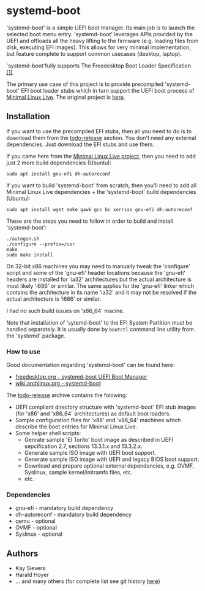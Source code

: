 # systemd-boot

'systemd-boot' is a simple UEFI boot manager. Its main job is to launch the selected boot menu entry. 'systemd-boot' leverages APIs provided by the UEFI and offloads all the heavy lifting to the firmware (e.g. loading files from disk, executing EFI images). This allows for very minimal implementation, but feature complete to support common usecases (desktop, laptop).

'systemd-boot'fully supports The Freedesktop Boot Loader Specification [[1]](https://www.freedesktop.org/wiki/Specifications/BootLoaderSpec/).

The primary use case of this project is to provide precompiled 'systemd-boot' EFI boot loader stubs which in turn support the UEFI boot process of [Minimal Linux Live](http://github.com/ivandavidov/minimal "Minimal Linux Live"). The original project is [here](https://github.com/msekletar/systemd-boot "systemd-boot").

## Installation

If you want to use the precompiled EFI stubs, then all you need to do is to download them from the [todo-release](http://todo-release.todo) section. You don't need any external dependencies. Just download the EFI stubs and use them.

If you came here from the [Minimal Linux Live project](http://github.com/ivandavidov/minimal "Minimal Linux Live"), then you need to add just 2 more build dependencies (Ubuntu):

``sudo apt install gnu-efi dh-autoreconf``

If you want to build 'systemd-boot' from scratch, then you'll need to add all Minimal Linux Live dependencies + the 'systemd-boot' build dependencies (Ubuntu):

``sudo apt install wget make gawk gcc bc xorriso gnu-efi dh-autoreconf``

These are the steps you need to follow in order to build and install 'systemd-boot':

```
./autogen.sh
./configure --prefix=/usr
make
sudo make install
```

On 32-bit x86 machines you may need to manually tweak the 'configure' script and some of the 'gnu-efi' header locations because the 'gnu-efi' headers are installed for 'ia32' architectures but the actual architecture is most likely 'i686' or similar. The same applies for the 'gnu-efi' linker which contains the architecture in its name 'ia32' and it may not be resolved if the actual architecture is 'i686' or similar.

I had no such build issues on 'x86_64' macine.

Note that installation of 'sytemd-boot' to the EFI System Partition must be handled separately. It is usually done by ```bootctl``` command line utility from the 'systemd' package.

### How to use

Good documentation regarding 'systemd-boot' can be found here:

* [freedesktop.org - systemd-boot UEFI Boot Manager](http://www.freedesktop.org/wiki/Software/systemd/systemd-boot)
* [wiki.archlinux.org - systemd-boot](http://wiki.archlinux.org/index.php/Systemd-boot)

The [todo-release](http://release-todo.toto) archive contains the folowing:

* UEFI compliant directory structure with 'systemd-boot' EFI stub images (for 'x86' and 'x86_64' architectures) as default boot loaders.
* Sample configuration files for 'x86' and 'x86_64' machines which describe the boot entries for Minimal Linux Live.
* Some helper shell scripts:
  * Genrate sample 'El Torito' boot image as described in UEFI sepcification 2.7, sections 13.3.1.x and 13.3.2.x.
  * Generate sample ISO image with UEFI boot support.
  * Generate sample ISO image with UEFI and legacy BIOS boot support.
  * Download and prepare optional external dependencies, e.g. OVMF, Syslinux, sample kernel/initramfs files, etc.
  * etc.

### Dependencies

* gnu-efi - mandatory build dependency
* dh-autoreconf - mandatory build dependency
* qemu - optional
* OVMF - optional
* Syslinux - optional

## Authors

* Kay Sievers
* Harald Hoyer
* ... and many others (for complete list see git history [here](https://www.github.com/systemd/systemd))

